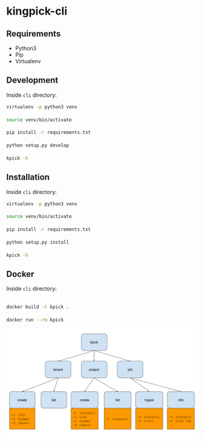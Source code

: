 kingpick-cli
==============================================================================

Requirements
------------
- Python3
- Pip
- Virtualenv

Development
------------

Inside `cli` directory:

```bash
virtualenv -p python3 venv

source venv/bin/activate

pip install -r requirements.txt

python setup.py develop

kpick -h
```

Installation
------------

Inside `cli` directory:

```bash
virtualenv -p python3 venv

source venv/bin/activate

pip install -r requirements.txt

python setup.py install

kpick -h
```

Docker
------------

Inside `cli` directory:

```bash

docker build -t kpick .

docker run --rm kpick

```

![](https://raw.githubusercontent.com/ciandt-d1/cvtool-cli/master/kpick%20command%20line.png)